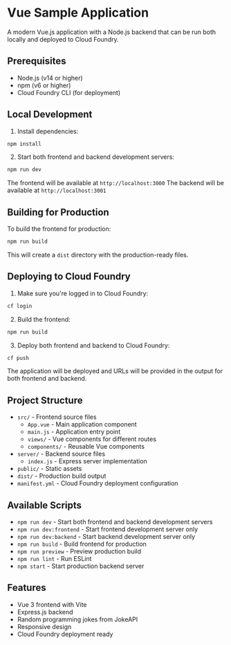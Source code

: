 # Vue Sample Application

A modern Vue.js application with a Node.js backend that can be run both locally and deployed to Cloud Foundry.

## Prerequisites

- Node.js (v14 or higher)
- npm (v6 or higher)
- Cloud Foundry CLI (for deployment)

## Local Development

1. Install dependencies:
```bash
npm install
```

2. Start both frontend and backend development servers:
```bash
npm run dev
```

The frontend will be available at `http://localhost:3000`
The backend will be available at `http://localhost:3001`

## Building for Production

To build the frontend for production:

```bash
npm run build
```

This will create a `dist` directory with the production-ready files.

## Deploying to Cloud Foundry

1. Make sure you're logged in to Cloud Foundry:
```bash
cf login
```

2. Build the frontend:
```bash
npm run build
```

3. Deploy both frontend and backend to Cloud Foundry:
```bash
cf push
```

The application will be deployed and URLs will be provided in the output for both frontend and backend.

## Project Structure

- `src/` - Frontend source files
  - `App.vue` - Main application component
  - `main.js` - Application entry point
  - `views/` - Vue components for different routes
  - `components/` - Reusable Vue components
- `server/` - Backend source files
  - `index.js` - Express server implementation
- `public/` - Static assets
- `dist/` - Production build output
- `manifest.yml` - Cloud Foundry deployment configuration

## Available Scripts

- `npm run dev` - Start both frontend and backend development servers
- `npm run dev:frontend` - Start frontend development server only
- `npm run dev:backend` - Start backend development server only
- `npm run build` - Build frontend for production
- `npm run preview` - Preview production build
- `npm run lint` - Run ESLint
- `npm start` - Start production backend server

## Features

- Vue 3 frontend with Vite
- Express.js backend
- Random programming jokes from JokeAPI
- Responsive design
- Cloud Foundry deployment ready 